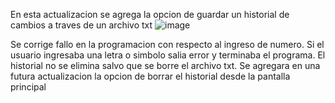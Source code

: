 En esta actualizacion se agrega la opcion de guardar un historial de cambios a traves de un archivo txt
![image](https://github.com/user-attachments/assets/58a9275e-5256-4bc4-a0c7-41913be117ee)


Se corrige fallo en la programacion con respecto al ingreso de numero.
Si el usuario ingresaba una letra o simbolo salia error y terminaba el programa.
El historial no se elimina salvo que se borre el archivo txt.
Se agregara en una futura actualizacion la opcion de borrar el historial desde la pantalla principal
